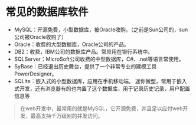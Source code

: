 # 常见的数据库软件

- MySQL：开源免费，小型数据库，被Oracle收购。（之前是Sun公司的，sun公司被Oracle收购了）
- Oracle：收费的大型数据库，Oracle公司的产品。
- DB2：收费，IBM公司的数据库产品。常应用在银行系统中。
- SQLServer：MicroSoft公司收费的中型数据库，C#、.net等语言常使用。
- SyBase：已经退出历史舞台，提供了一个非常专业的建模工具PowerDesigner。
- SQLite：嵌入式的小型数据库，应用在手机移动端。 迷你微型，常用于嵌入式开发，还有浏览器有的也内置了这个数据库，用于记录历史记录，用户配置信息等

>  在web开发中，最常用的就是MySQL，它开源免费，并且足以应付web开发，最高支持千万级别的并发访问。

